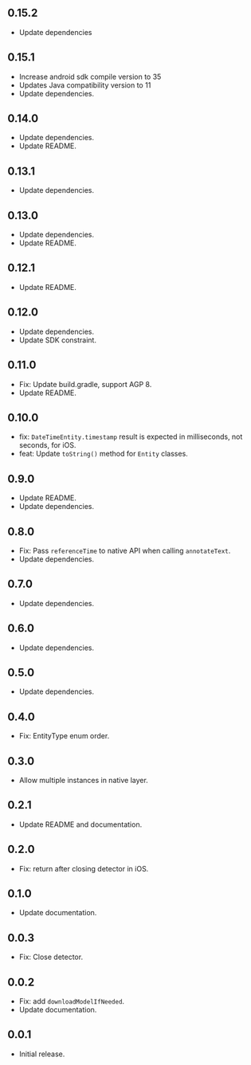 ## 0.15.2
* Update dependencies

## 0.15.1

* Increase android sdk compile version to 35
* Updates Java compatibility version to 11
* Update dependencies.

## 0.14.0

* Update dependencies.
* Update README.

## 0.13.1

* Update dependencies.

## 0.13.0

* Update dependencies.
* Update README.

## 0.12.1

* Update README.

## 0.12.0

* Update dependencies.
* Update SDK constraint.

## 0.11.0

* Fix: Update build.gradle, support AGP 8.
* Update README.

## 0.10.0

* fix: `DateTimeEntity.timestamp` result is expected in milliseconds, not seconds, for iOS.
* feat: Update `toString()` method for `Entity` classes.

## 0.9.0

* Update README.
* Update dependencies.

## 0.8.0

* Fix: Pass `referenceTime` to native API when calling `annotateText`.
* Update dependencies.

## 0.7.0

* Update dependencies.

## 0.6.0

* Update dependencies.

## 0.5.0

* Update dependencies.

## 0.4.0

* Fix: EntityType enum order.

## 0.3.0

* Allow multiple instances in native layer.

## 0.2.1

* Update README and documentation.

## 0.2.0

* Fix: return after closing detector in iOS.

## 0.1.0

* Update documentation.

## 0.0.3

* Fix: Close detector.

## 0.0.2

* Fix: add `downloadModelIfNeeded`.
* Update documentation.

## 0.0.1

* Initial release.
